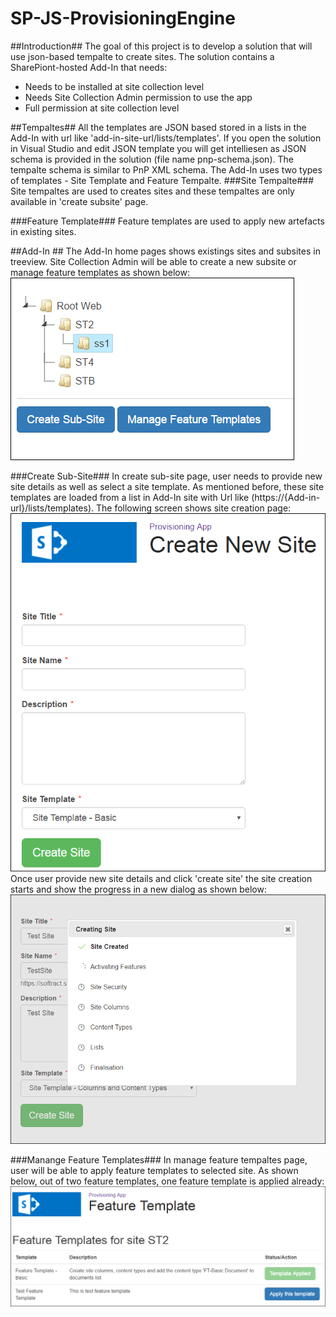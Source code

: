 # SP-JS-ProvisioningEngine
##Introduction##
The goal of this project is to develop a solution that will use json-based tempalte to create sites. The solution contains a SharePiont-hosted Add-In that needs:
- Needs to be installed at site collection level
- Needs Site Collection Admin permission to use the app
- Full permission at site collection level

##Tempaltes##
All the templates are JSON based stored in a lists in the Add-In with url like 'add-in-site-url/lists/templates'. If you open the solution in Visual Studio and edit JSON template you will get intelliesen as JSON schema is provided in the solution (file name pnp-schema.json). The tempalte schema is similar to PnP XML schema. The Add-In uses two types of templates - Site Template and Feature Tempalte.
###Site Tempalte###
Site tempaltes are used to creates sites and these tempaltes are only available in 'create subsite' page.

###Feature Template###
Feature templates are used to apply new artefacts in existing sites. 

##Add-In ##
The Add-In home pages shows existings sites and subsites in treeview. Site Collection Admin will be able to create a new subsite or manage feature templates as shown below:  
![Home Page](https://github.com/ranaictiu/SP-JS-ProvisioningEngine/blob/master/Miscellaneous/Home%20Page.png)  

###Create Sub-Site###
In create sub-site page, user needs to provide new site details as well as select a site template. As mentioned before, these site templates are loaded from a list in Add-In site with Url like (https://{Add-in-url}/lists/templates). The following screen shows site creation page:  
![Create Subsite](https://github.com/ranaictiu/SP-JS-ProvisioningEngine/blob/master/Miscellaneous/Create%20SubSite.png)   
Once user provide new site details and click 'create site' the site creation starts and show the progress in a new dialog as shown below:  ![Site Creation In Progress](https://github.com/ranaictiu/SP-JS-ProvisioningEngine/blob/master/Miscellaneous/SiteCreationInProgress.png)   

###Manange Feature Templates###
In manage feature tempaltes page, user will be able to apply feature templates to selected site. As shown below, out of two feature templates, one feature template is applied already:
![Feature Template](https://github.com/ranaictiu/SP-JS-ProvisioningEngine/blob/master/Miscellaneous/Feature%20Template.png)


